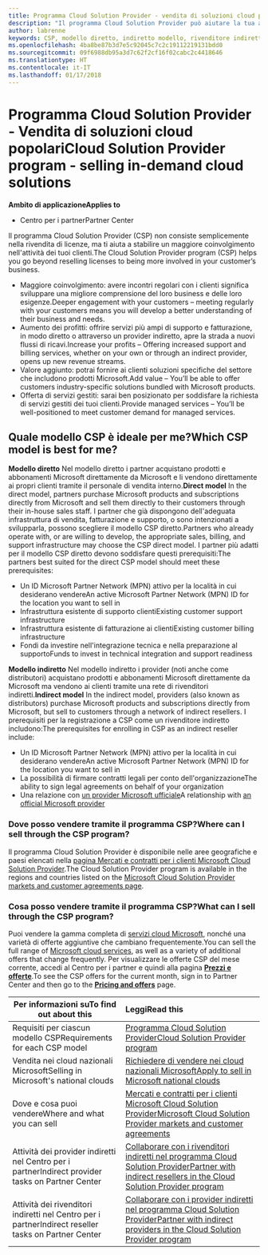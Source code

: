 ```yaml
---
title: Programma Cloud Solution Provider - vendita di soluzioni cloud popolari | Centro per i partner
description: "Il programma Cloud Solution Provider può aiutare la tua azienda ad acquisire nuovi clienti e nuove competenze."
author: labrenne
keywords: CSP, modello diretto, indiretto modello, rivenditore indiretto, provider indiretto, provider, distributore, programma cloud solution provider
ms.openlocfilehash: 4ba8be87b3d7e5c92045c7c2c19112219131bdd0
ms.sourcegitcommit: 09f6988db95a3d7c62f2cf16f02cabc2c4418646
ms.translationtype: HT
ms.contentlocale: it-IT
ms.lasthandoff: 01/17/2018
---
```

# <a name="cloud-solution-provider-program---selling-in-demand-cloud-solutions"></a><span data-ttu-id="8c943-104">Programma Cloud Solution Provider - Vendita di soluzioni cloud popolari</span><span class="sxs-lookup"><span data-stu-id="8c943-104">Cloud Solution Provider program - selling in-demand cloud solutions</span></span> 

**<span data-ttu-id="8c943-105">Ambito di applicazione</span><span class="sxs-lookup"><span data-stu-id="8c943-105">Applies to</span></span>**

-  <span data-ttu-id="8c943-106">Centro per i partner</span><span class="sxs-lookup"><span data-stu-id="8c943-106">Partner Center</span></span>

<span data-ttu-id="8c943-107">Il programma Cloud Solution Provider (CSP) non consiste semplicemente nella rivendita di licenze, ma ti aiuta a stabilire un maggiore coinvolgimento nell'attività dei tuoi clienti.</span><span class="sxs-lookup"><span data-stu-id="8c943-107">The Cloud Solution Provider program (CSP) helps you go beyond reselling licenses to being more involved in your customer’s business.</span></span>
 
- <span data-ttu-id="8c943-108">Maggiore coinvolgimento: avere incontri regolari con i clienti significa sviluppare una migliore comprensione del loro business e delle loro esigenze.</span><span class="sxs-lookup"><span data-stu-id="8c943-108">Deeper engagement with your customers – meeting regularly with your customers means you will develop a better understanding of their business and needs.</span></span>
- <span data-ttu-id="8c943-109">Aumento dei profitti: offrire servizi più ampi di supporto e fatturazione, in modo diretto o attraverso un provider indiretto, apre la strada a nuovi flussi di ricavi.</span><span class="sxs-lookup"><span data-stu-id="8c943-109">Increase your profits – Offering increased support and billing services, whether on your own or through an indirect provider, opens up new revenue streams.</span></span>  
- <span data-ttu-id="8c943-110">Valore aggiunto: potrai fornire ai clienti soluzioni specifiche del settore che includono prodotti Microsoft.</span><span class="sxs-lookup"><span data-stu-id="8c943-110">Add value – You’ll be able to offer customers industry-specific solutions bundled with Microsoft products.</span></span>
- <span data-ttu-id="8c943-111">Offerta di servizi gestiti: sarai ben posizionato per soddisfare la richiesta di servizi gestiti dei tuoi clienti.</span><span class="sxs-lookup"><span data-stu-id="8c943-111">Provide managed services – You’ll be well-positioned to meet customer demand for managed services.</span></span> 

## <a name="which-csp-model-is-best-for-me"></a><span data-ttu-id="8c943-112">Quale modello CSP è ideale per me?</span><span class="sxs-lookup"><span data-stu-id="8c943-112">Which CSP model is best for me?</span></span>

<span data-ttu-id="8c943-113">**Modello diretto** Nel modello diretto i partner acquistano prodotti e abbonamenti Microsoft direttamente da Microsoft e li vendono direttamente ai propri clienti tramite il personale di vendita interno.</span><span class="sxs-lookup"><span data-stu-id="8c943-113">**Direct model** In the direct model, partners purchase Microsoft products and subscriptions directly from Microsoft and sell them directly to their customers through their in-house sales staff.</span></span> <span data-ttu-id="8c943-114">I partner che già dispongono dell'adeguata infrastruttura di vendita, fatturazione e supporto, o sono intenzionati a svilupparla, possono scegliere il modello CSP diretto.</span><span class="sxs-lookup"><span data-stu-id="8c943-114">Partners who already operate with, or are willing to develop, the appropriate sales, billing, and support infrastructure may choose the CSP direct model.</span></span> <span data-ttu-id="8c943-115">I partner più adatti per il modello CSP diretto devono soddisfare questi prerequisiti:</span><span class="sxs-lookup"><span data-stu-id="8c943-115">The partners best suited for the direct CSP model should meet these prerequisites:</span></span>

- <span data-ttu-id="8c943-116">Un ID Microsoft Partner Network (MPN) attivo per la località in cui desiderano vendere</span><span class="sxs-lookup"><span data-stu-id="8c943-116">An active Microsoft Partner Network (MPN) ID for the location you want to sell in</span></span>
- <span data-ttu-id="8c943-117">Infrastruttura esistente di supporto clienti</span><span class="sxs-lookup"><span data-stu-id="8c943-117">Existing customer support infrastructure</span></span>
- <span data-ttu-id="8c943-118">Infrastruttura esistente di fatturazione ai clienti</span><span class="sxs-lookup"><span data-stu-id="8c943-118">Existing customer billing infrastructure</span></span>
- <span data-ttu-id="8c943-119">Fondi da investire nell'integrazione tecnica e nella preparazione al supporto</span><span class="sxs-lookup"><span data-stu-id="8c943-119">Funds to invest in technical integration and support readiness</span></span>

<span data-ttu-id="8c943-120">**Modello indiretto** Nel modello indiretto i provider (noti anche come distributori) acquistano prodotti e abbonamenti Microsoft direttamente da Microsoft ma vendono ai clienti tramite una rete di rivenditori indiretti.</span><span class="sxs-lookup"><span data-stu-id="8c943-120">**Indirect model** In the indirect model, providers (also known as distributors) purchase Microsoft products and subscriptions directly from Microsoft, but sell to customers through a network of indirect resellers.</span></span> <span data-ttu-id="8c943-121">I prerequisiti per la registrazione a CSP come un rivenditore indiretto includono:</span><span class="sxs-lookup"><span data-stu-id="8c943-121">The prerequisites for enrolling in CSP as an indirect reseller include:</span></span>

- <span data-ttu-id="8c943-122">Un ID Microsoft Partner Network (MPN) attivo per la località in cui desiderano vendere</span><span class="sxs-lookup"><span data-stu-id="8c943-122">An active Microsoft Partner Network (MPN) ID for the location you want to sell in</span></span>
- <span data-ttu-id="8c943-123">La possibilità di firmare contratti legali per conto dell'organizzazione</span><span class="sxs-lookup"><span data-stu-id="8c943-123">The ability to sign legal agreements on behalf of your organization</span></span>
- <span data-ttu-id="8c943-124">Una relazione con [un provider Microsoft ufficiale](https://partnercenter.microsoft.com/partner/find-a-provider)</span><span class="sxs-lookup"><span data-stu-id="8c943-124">A relationship with [an official Microsoft provider](https://partnercenter.microsoft.com/partner/find-a-provider)</span></span>

### <a name="where-can-i-sell-through-the-csp-program"></a><span data-ttu-id="8c943-125">Dove posso vendere tramite il programma CSP?</span><span class="sxs-lookup"><span data-stu-id="8c943-125">Where can I sell through the CSP program?</span></span>

<span data-ttu-id="8c943-126">Il programma Cloud Solution Provider è disponibile nelle aree geografiche e paesi elencati nella [pagina Mercati e contratti per i clienti Microsoft Cloud Solution Provider](agreements.md).</span><span class="sxs-lookup"><span data-stu-id="8c943-126">The Cloud Solution Provider program is available in the regions and countries listed on the [Microsoft Cloud Solution Provider markets and customer agreements page](agreements.md).</span></span>  

### <a name="what-can-i-sell-through-the-csp-program"></a><span data-ttu-id="8c943-127">Cosa posso vendere tramite il programma CSP?</span><span class="sxs-lookup"><span data-stu-id="8c943-127">What can I sell through the CSP program?</span></span>

<span data-ttu-id="8c943-128">Puoi vendere la gamma completa di [servizi cloud Microsoft](https://partner.microsoft.com/cloud-solution-provider/products-and-services), nonché una varietà di offerte aggiuntive che cambiano frequentemente.</span><span class="sxs-lookup"><span data-stu-id="8c943-128">You can sell the full range of [Microsoft cloud services](https://partner.microsoft.com/cloud-solution-provider/products-and-services), as well as a variety of additional offers that change frequently.</span></span> <span data-ttu-id="8c943-129">Per visualizzare le offerte CSP del mese corrente, accedi al Centro per i partner e quindi alla pagina [**Prezzi e offerte**](https://partnercenter.microsoft.com/pcv/sales).</span><span class="sxs-lookup"><span data-stu-id="8c943-129">To see the CSP offers for the current month, sign in to Partner Center and then go to the [**Pricing and offers**](https://partnercenter.microsoft.com/pcv/sales) page.</span></span> 

|**<span data-ttu-id="8c943-130">Per informazioni su</span><span class="sxs-lookup"><span data-stu-id="8c943-130">To find out about this</span></span>**   |**<span data-ttu-id="8c943-131">Leggi</span><span class="sxs-lookup"><span data-stu-id="8c943-131">Read this</span></span>**   |
|---------------------------|:--------------------|
|<span data-ttu-id="8c943-132">Requisiti per ciascun modello CSP</span><span class="sxs-lookup"><span data-stu-id="8c943-132">Requirements for each CSP model</span></span>   | [<span data-ttu-id="8c943-133">Programma Cloud Solution Provider</span><span class="sxs-lookup"><span data-stu-id="8c943-133">Cloud Solution Provider program</span></span>](https://partnercenter.microsoft.com/partner/cloud-solution-provider)|
|<span data-ttu-id="8c943-134">Vendita nei cloud nazionali Microsoft</span><span class="sxs-lookup"><span data-stu-id="8c943-134">Selling in Microsoft's national clouds</span></span>   | [<span data-ttu-id="8c943-135">Richiedere di vendere nei cloud nazionali Microsoft</span><span class="sxs-lookup"><span data-stu-id="8c943-135">Apply to sell in Microsoft national clouds</span></span>](csp-national-clouds-overview.md)|
|<span data-ttu-id="8c943-136">Dove e cosa puoi vendere</span><span class="sxs-lookup"><span data-stu-id="8c943-136">Where and what you can sell</span></span>   |[<span data-ttu-id="8c943-137">Mercati e contratti per i clienti Microsoft Cloud Solution Provider</span><span class="sxs-lookup"><span data-stu-id="8c943-137">Microsoft Cloud Solution Provider markets and customer agreements</span></span>](agreements.md)|
|<span data-ttu-id="8c943-138">Attività dei provider indiretti nel Centro per i partner</span><span class="sxs-lookup"><span data-stu-id="8c943-138">Indirect provider tasks on Partner Center</span></span>  |[<span data-ttu-id="8c943-139">Collaborare con i rivenditori indiretti nel programma Cloud Solution Provider</span><span class="sxs-lookup"><span data-stu-id="8c943-139">Partner with indirect resellers in the Cloud Solution Provider program</span></span>](indirect-provider-tasks-in-partner-center.md)|
|<span data-ttu-id="8c943-140">Attività dei rivenditori indiretti nel Centro per i partner</span><span class="sxs-lookup"><span data-stu-id="8c943-140">Indirect reseller tasks on Partner Center</span></span>   |[<span data-ttu-id="8c943-141">Collaborare con i provider indiretti nel programma Cloud Solution Provider</span><span class="sxs-lookup"><span data-stu-id="8c943-141">Partner with indirect providers in the Cloud Solution Provider program</span></span>](indirect-reseller-tasks-in-partner-center.md)|
